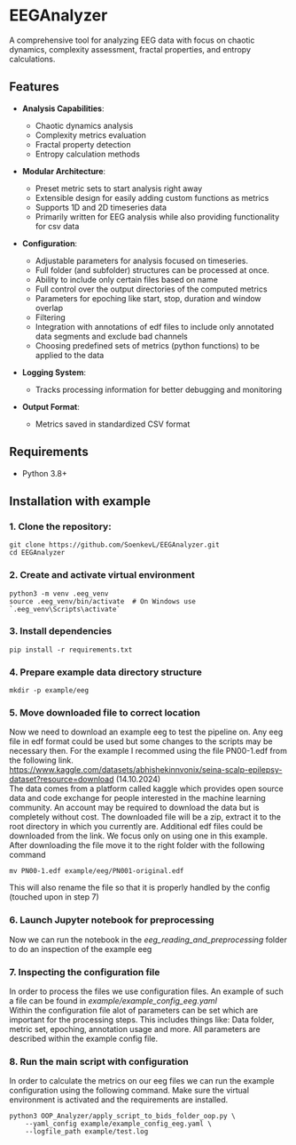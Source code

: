 # EEGAnalyzer

A comprehensive tool for analyzing EEG data with focus on chaotic dynamics, complexity assessment, fractal properties, and entropy calculations.

## Features

- **Analysis Capabilities**:
  - Chaotic dynamics analysis
  - Complexity metrics evaluation
  - Fractal property detection
  - Entropy calculation methods

- **Modular Architecture**:
  - Preset metric sets to start analysis right away 
  - Extensible design for easily adding custom functions as metrics
  - Supports 1D and 2D timeseries data
  - Primarily written for EEG analysis while also providing functionality for csv data

- **Configuration**:
  - Adjustable parameters for analysis focused on timeseries.
  - Full folder (and subfolder) structures can be processed at once.
  - Ability to include only certain files based on name
  - Full control over the output directories of the computed metrics
  - Parameters for epoching like start, stop, duration and window overlap
  - Filtering
  - Integration with annotations of edf files to include only annotated data segments and exclude bad channels
  - Choosing predefined sets of metrics (python functions) to be applied to the data

- **Logging System**:
  - Tracks processing information for better debugging and monitoring

- **Output Format**:
  - Metrics saved in standardized CSV format

## Requirements
- Python 3.8+

## Installation with example

### 1. Clone the repository:

```
git clone https://github.com/SoenkevL/EEGAnalyzer.git 
cd EEGAnalyzer
```

### 2. Create and activate virtual environment

```
python3 -m venv .eeg_venv
source .eeg_venv/bin/activate  # On Windows use `.eeg_venv\Scripts\activate`
```

### 3. Install dependencies

```
pip install -r requirements.txt
```

### 4. Prepare example data directory structure

```
mkdir -p example/eeg
```

### 5. Move downloaded file to correct location

Now we need to download an example eeg to test the pipeline on.
Any eeg file in edf format could be used but some changes to the scripts may be necessary then.
For the example I recommed using the file PN00-1.edf from the following link.
https://www.kaggle.com/datasets/abhishekinnvonix/seina-scalp-epilepsy-dataset?resource=download (14.10.2024)  
The data comes from a platform called kaggle which provides open source data and code exchange for people interested
in the machine learning community. An account may be required to download the data but is completely without cost.
The downloaded file will be a zip, extract it to the root directory in which you currently are.
Additional edf files could be downloaded from the link. We focus only on using one in this example. \
After downloading the file move it to the right folder with the following command
```
mv PN00-1.edf example/eeg/PN001-original.edf
```

This will also rename the file so that it is properly handled by the config (touched upon in step 7)

### 6. Launch Jupyter notebook for preprocessing

Now we can run the notebook in the *eeg_reading_and_preprocessing* folder to do an inspection of the example eeg

### 7. Inspecting the configuration file

In order to process the files we use configuration files. An example of such a file can be found in
*example/example_config_eeg.yaml* \
Within the configuration file alot of parameters can be set which are important for the processing steps. This includes
things like: Data folder, metric set, epoching, annotation usage and more. All parameters are described within the
example config file.

### 8. Run the main script with configuration

In order to calculate the metrics on our eeg files we can run the example configuration using the following command.
Make sure the virtual environment is activated and the requirements are installed.

```
python3 OOP_Analyzer/apply_script_to_bids_folder_oop.py \
    --yaml_config example/example_config_eeg.yaml \
    --logfile_path example/test.log
```

